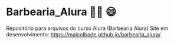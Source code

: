 # Barbearia_Alura 🚴:clap: :smile:
Repositório para arquivos do curso Alura (Barbearia Alura)
Site em desenvolvimento: https://maicolbade.github.io/barbearia_alura/
